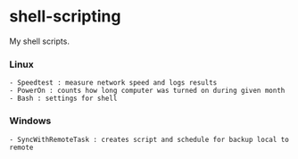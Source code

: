 # shell-scripting
My shell scripts.

### Linux
    - Speedtest : measure network speed and logs results
    - PowerOn : counts how long computer was turned on during given month
    - Bash : settings for shell

### Windows
    - SyncWithRemoteTask : creates script and schedule for backup local to remote

